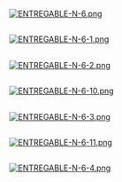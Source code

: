 [![ENTREGABLE-N-6.png](https://i.postimg.cc/L6rgtMWW/ENTREGABLE-N-6.png)](https://postimg.cc/Whw4VxTm)
##

[![ENTREGABLE-N-6-1.png](https://i.postimg.cc/cJcKGtJq/ENTREGABLE-N-6-1.png)](https://postimg.cc/DW8fqZs5)
##

[![ENTREGABLE-N-6-2.png](https://i.postimg.cc/C1LRhMZR/ENTREGABLE-N-6-2.png)](https://postimg.cc/8F9pwSmG)
##
[![ENTREGABLE-N-6-10.png](https://i.postimg.cc/tRFmFX71/ENTREGABLE-N-6-10.png)](https://postimg.cc/Jt4qLCNm)
##
[![ENTREGABLE-N-6-3.png](https://i.postimg.cc/ZnXnxrwN/ENTREGABLE-N-6-3.png)](https://postimg.cc/D4d72bkf)
##

[![ENTREGABLE-N-6-11.png](https://i.postimg.cc/VL1ZR3bK/ENTREGABLE-N-6-11.png)](https://postimg.cc/Dmjcfp6G)
##
[![ENTREGABLE-N-6-4.png](https://i.postimg.cc/VkkGyngM/ENTREGABLE-N-6-4.png)](https://postimg.cc/Cz9HkZWL)
##
